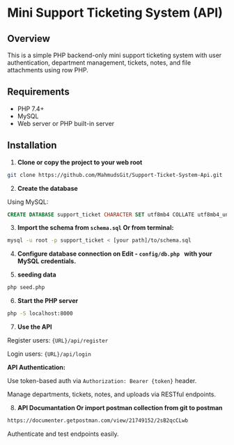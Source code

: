 # Mini Support Ticketing System (API)

## Overview
This is a simple PHP backend-only mini support ticketing system with user authentication, department management, tickets, notes, and file attachments using row PHP.

## Requirements
- PHP 7.4+
- MySQL
- Web server or PHP built-in server

## Installation

1. **Clone or copy the project to your web root**
```bash
git clone https://github.com/MahmudsGit/Support-Ticket-System-Api.git
```
2. **Create the database**

Using MySQL:
```sql
CREATE DATABASE support_ticket CHARACTER SET utf8mb4 COLLATE utf8mb4_unicode_ci;
```
3. **Import the schema from ``schema.sql``
Or from terminal:** 

```bash
mysql -u root -p support_ticket < [your path]/to/schema.sql
```
4. **Configure database connection on Edit - 
``
config/db.php 
``
with your MySQL credentials.**

5. **seeding data**

```cmd
php seed.php
```

6. **Start the PHP server**

```cmd
php -S localhost:8000
```

7. **Use the API**

Register users: ``{URL}/api/register``

Login users: ``{URL}/api/login``

**API Authentication:**

Use token-based auth via ``Authorization: Bearer {token}`` header.

Manage departments, tickets, notes, and uploads via RESTful endpoints.

8. **API Documantation Or import postman collection from git to postman**

```cmd
https://documenter.getpostman.com/view/21749152/2sB2qcCLwb
```

Authenticate and test endpoints easily.
